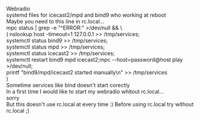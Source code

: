Webradio  
systemd files for icecast2/mpd and bind9 who working at reboot  
Maybe you need to this line in rc.local...  
mpc status | grep -e "^ERROR:" >/dev/null && \  
	(  	nslookup host -timeout=1 127.0.0.1 >> /tmp/services;  
		systemctl status bind9 >> /tmp/services;  
		systemctl status mpd >> /tmp/services;  
		systemctl status icecast2 >> /tmp/services;  
		systemctl restart bind9 mpd icecast2;mpc --host=password@host play >/dev/null;  
		printf "bind9/mpd/icecast2 started manually\n" >> /tmp/services  
	)  
Sometime services like bind doesn't start corectly  
In a first time I would like to start my webradio whitout rc.local...  
sorry  
But this doesn't use rc.local at every time :)
Before using rc.local try without rc.local ;)
